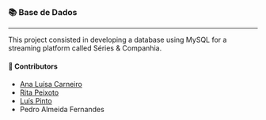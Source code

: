 
### :books:  Base de Dados
***

This project consisted in developing a database using MySQL for a streaming platform called Séries & Companhia. 

#### :handshake: Contributors 
- [Ana Luísa Carneiro](https://github.com/Analucar)
- [Rita Peixoto](https://github.com/rita-peixoto)
- [Luís Pinto](https://github.com/L-Pinto)
- Pedro Almeida Fernandes
